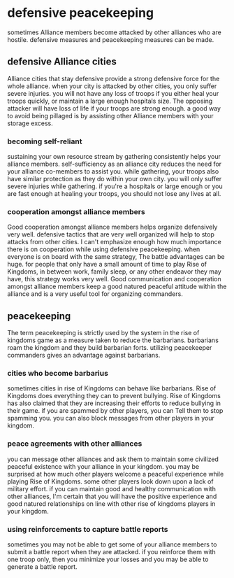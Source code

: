 # defensive peacekeeping
sometimes Alliance members become attacked by other alliances who are hostile.
defensive measures and peacekeeping measures can be made.
## defensive Alliance cities
Alliance cities that stay defensive provide a strong defensive force for the whole alliance.
when your city is attacked by other cities, you only suffer severe injuries.
you will not have any loss of troops if you either heal your troops quickly, or maintain a large enough hospitals size.
The opposing attacker will have loss of life if your troops are strong enough.
a good way to avoid being pillaged is by assisting other Alliance members with your storage excess.
### becoming self-reliant
sustaining your own resource stream by gathering consistently helps your alliance members.
self-sufficiency as an alliance city reduces the need for your alliance co-members to assist you.
while gathering, your troops also have similar protection as they do within your own city.
you will only suffer severe injuries while gathering.
if you're a hospitals or large enough or you are fast enough at healing your troops, you should not lose any lives at all.
### cooperation amongst alliance members
Good cooperation amongst alliance members helps organize defensively very well.
defensive tactics that are very well organized will help to stop attacks from other cities.
I can't emphasize enough how much importance there is on cooperation while using defensive peacekeeping.
when everyone is on board with the same strategy,
 The battle advantages can be huge.
for people that only have a small amount of time to play Rise of Kingdoms,
in between work, family sleep, or any other endeavor they may have,
this strategy works very well.
Good communication and cooperation amongst alliance members keep a good natured peaceful attitude within the alliance and is a very useful tool for organizing commanders.
## peacekeeping
The term peacekeeping is strictly used by the system in the rise of kingdoms game as a measure taken to reduce the barbarians.
barbarians roam the kingdom and they build barbarian forts.
utilizing peacekeeper commanders gives an advantage against barbarians.
### cities who become barbarius
sometimes cities in rise of Kingdoms can behave like barbarians.
Rise of Kingdoms does everything they can to prevent bullying.
Rise of Kingdoms has also claimed that they are increasing their efforts to reduce bullying in their game.
if you are spammed by other players, you can Tell them to stop spamming you.
you can also block messages from other players in your kingdom.
### peace agreements with other alliances
you can message other alliances and ask them to maintain some civilized peaceful existence with your alliance in your kingdom.
you may be surprised at how much other players welcome a peaceful experience while playing Rise of Kingdoms.
some other players look down upon a lack of military effort.
if you can maintain good and healthy communication with other alliances, I'm certain that you will have the positive experience and good natured relationships on line with other rise of kingdoms players in your kingdom.
### using reinforcements to capture battle reports
sometimes you may not be able to get some of your alliance members to submit a battle report when they are attacked.
if you reinforce them with one troop only, then you minimize your losses and you may be able to generate a battle report.
